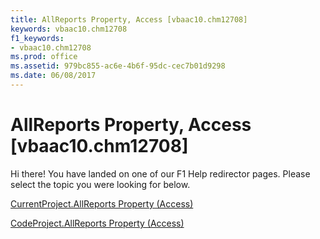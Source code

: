 ```yaml
---
title: AllReports Property, Access [vbaac10.chm12708]
keywords: vbaac10.chm12708
f1_keywords:
- vbaac10.chm12708
ms.prod: office
ms.assetid: 979bc855-ac6e-4b6f-95dc-cec7b01d9298
ms.date: 06/08/2017
---
```



# AllReports Property, Access [vbaac10.chm12708]

Hi there! You have landed on one of our F1 Help redirector pages. Please select the topic you were looking for below.

[CurrentProject.AllReports Property (Access)](http://msdn.microsoft.com/library/dda91007-88ef-5660-f67f-4cc9c6f5dbb3%28Office.15%29.aspx)

[CodeProject.AllReports Property (Access)](http://msdn.microsoft.com/library/92536101-c4ec-e1a8-723c-ee912a24bdee%28Office.15%29.aspx)


